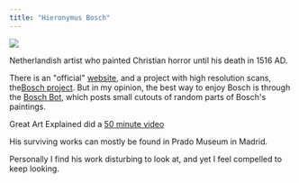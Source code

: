 ```yaml
---
title: "Hieronymus Bosch"
---
```

![](https://pbs.twimg.com/media/FXKbIdTXwAIPfzw?format=jpg&name=900x900)

Netherlandish artist who painted Christian horror until his death in 1516 AD.

There is an "official" [website](https://www.hieronymus-bosch.org/), and a project with high resolution scans, the[Bosch project](http://boschproject.org/#/artworks/). But in my opinion, the best way to enjoy Bosch is through the [Bosch Bot](https://twitter.com/boschbot), which posts small cutouts of random parts of Bosch's paintings.

Great Art Explained did a [50 minute video](https://www.youtube.com/watch?v=vBG621XEegk)

His surviving works can mostly be found in Prado Museum in Madrid.

Personally I find his work disturbing to look at, and yet I feel compelled to keep looking.